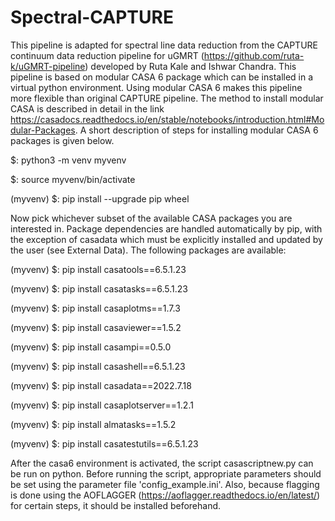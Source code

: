 # Spectral-CAPTURE
This pipeline is adapted for spectral line data reduction from the CAPTURE continuum data reduction pipeline for uGMRT (https://github.com/ruta-k/uGMRT-pipeline) developed by Ruta Kale and Ishwar Chandra.
This pipeline is based on modular CASA 6 package which can be installed in a virtual python environment. Using modular CASA 6 makes this pipeline more flexible than original CAPTURE pipeline.
The method to install modular CASA is described in detail in the link https://casadocs.readthedocs.io/en/stable/notebooks/introduction.html#Modular-Packages.
A short description of steps for installing modular CASA 6 packages is given below.


$: python3 -m venv myvenv

$: source myvenv/bin/activate

(myvenv) $: pip install --upgrade pip wheel

Now pick whichever subset of the available CASA packages you are interested in. Package dependencies are handled automatically by pip, with the exception of casadata which must be explicitly installed and updated by the user (see External Data). The following packages are available:

(myvenv) $: pip install casatools==6.5.1.23

(myvenv) $: pip install casatasks==6.5.1.23

(myvenv) $: pip install casaplotms==1.7.3

(myvenv) $: pip install casaviewer==1.5.2

(myvenv) $: pip install casampi==0.5.0

(myvenv) $: pip install casashell==6.5.1.23

(myvenv) $: pip install casadata==2022.7.18

(myvenv) $: pip install casaplotserver==1.2.1

(myvenv) $: pip install almatasks==1.5.2

(myvenv) $: pip install casatestutils==6.5.1.23



After the casa6 environment is activated, the script casascriptnew.py can be run on python. Before running the script, appropriate parameters should be set using the parameter file 'config_example.ini'. Also, because flagging is done using the AOFLAGGER (https://aoflagger.readthedocs.io/en/latest/) for certain steps, it should be installed beforehand.


